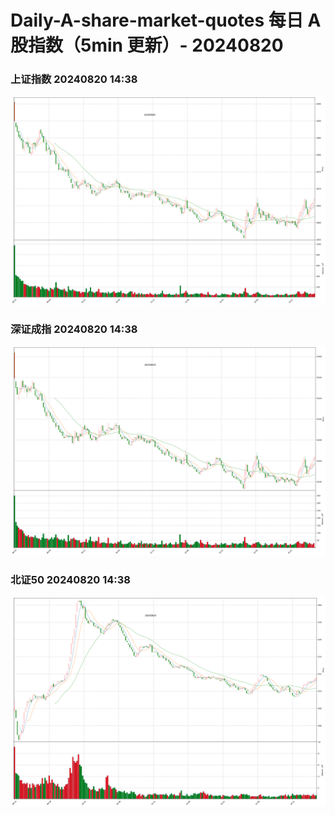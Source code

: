 
# Daily-A-share-market-quotes 每日 A 股指数（5min 更新）- 20240820

### 上证指数 20240820 14:38
![](./fig/2024/8/20240820-sh000001.png)

### 深证成指 20240820 14:38
![](./fig/2024/8/20240820-sz399001.png)

### 北证50 20240820 14:38
![](./fig/2024/8/20240820-bj899050.png)
